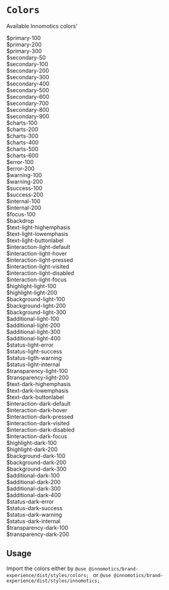 # `Colors`
 Available Innomotics colors'

<div class='color-wrapper'>
<div class="color-item light"><div id="colorcube" style={{"background-color": "#e1f000" }}></div><div id="name">$primary-100</div></div>
<div class="color-item light"><div id="colorcube" style={{"background-color": "#08191f" }}></div><div id="name">$primary-200</div></div>
<div class="color-item light"><div id="colorcube" style={{"background-color": "#ffffff" }}></div><div id="name">$primary-300</div></div>
<div class="color-item light"><div id="colorcube" style={{"background-color": "#f1f4f6" }}></div><div id="name">$secondary-50</div></div>
<div class="color-item light"><div id="colorcube" style={{"background-color": "#e4eaed" }}></div><div id="name">$secondary-100</div></div>
<div class="color-item light"><div id="colorcube" style={{"background-color": "#cad5da" }}></div><div id="name">$secondary-200</div></div>
<div class="color-item light"><div id="colorcube" style={{"background-color": "#b2c1c7" }}></div><div id="name">$secondary-300</div></div>
<div class="color-item light"><div id="colorcube" style={{"background-color": "#9aacb4" }}></div><div id="name">$secondary-400</div></div>
<div class="color-item light"><div id="colorcube" style={{"background-color": "#83979f" }}></div><div id="name">$secondary-500</div></div>
<div class="color-item light"><div id="colorcube" style={{"background-color": "#6d818a" }}></div><div id="name">$secondary-600</div></div>
<div class="color-item light"><div id="colorcube" style={{"background-color": "#566b73" }}></div><div id="name">$secondary-700</div></div>
<div class="color-item light"><div id="colorcube" style={{"background-color": "#40545b" }}></div><div id="name">$secondary-800</div></div>
<div class="color-item light"><div id="colorcube" style={{"background-color": "#2a3b40" }}></div><div id="name">$secondary-900</div></div>
<div class="color-item light"><div id="colorcube" style={{"background-color": "#86a3ff" }}></div><div id="name">$charts-100</div></div>
<div class="color-item light"><div id="colorcube" style={{"background-color": "#6060f9" }}></div><div id="name">$charts-200</div></div>
<div class="color-item light"><div id="colorcube" style={{"background-color": "#ddabff" }}></div><div id="name">$charts-300</div></div>
<div class="color-item light"><div id="colorcube" style={{"background-color": "#cc68fa" }}></div><div id="name">$charts-400</div></div>
<div class="color-item light"><div id="colorcube" style={{"background-color": "#4ed69b" }}></div><div id="name">$charts-500</div></div>
<div class="color-item light"><div id="colorcube" style={{"background-color": "#009b6a" }}></div><div id="name">$charts-600</div></div>
<div class="color-item light"><div id="colorcube" style={{"background-color": "#f68181" }}></div><div id="name">$error-100</div></div>
<div class="color-item light"><div id="colorcube" style={{"background-color": "#cb0e0e" }}></div><div id="name">$error-200</div></div>
<div class="color-item light"><div id="colorcube" style={{"background-color": "#ff853f" }}></div><div id="name">$warning-100</div></div>
<div class="color-item light"><div id="colorcube" style={{"background-color": "#e96401" }}></div><div id="name">$warning-200</div></div>
<div class="color-item light"><div id="colorcube" style={{"background-color": "#4ed69b" }}></div><div id="name">$success-100</div></div>
<div class="color-item light"><div id="colorcube" style={{"background-color": "#007f57" }}></div><div id="name">$success-200</div></div>
<div class="color-item light"><div id="colorcube" style={{"background-color": "#ddabff" }}></div><div id="name">$internal-100</div></div>
<div class="color-item light"><div id="colorcube" style={{"background-color": "#c263ed" }}></div><div id="name">$internal-200</div></div>
<div class="color-item light"><div id="colorcube" style={{"background-color": "#1491eb" }}></div><div id="name">$focus-100</div></div>
<div class="color-item light"><div id="colorcube" style={{"background-color": "#00000099" }}></div><div id="name">$backdrop</div></div>
<div class="color-item light"><div id="colorcube" style={{"background-color": "#08191f" }}></div><div id="name">$text-light-highemphasis</div></div>
<div class="color-item light"><div id="colorcube" style={{"background-color": "#40545b" }}></div><div id="name">$text-light-lowemphasis</div></div>
<div class="color-item light"><div id="colorcube" style={{"background-color": "#ffffff" }}></div><div id="name">$text-light-buttonlabel</div></div>
<div class="color-item light"><div id="colorcube" style={{"background-color": "#08191f" }}></div><div id="name">$interaction-light-default</div></div>
<div class="color-item light"><div id="colorcube" style={{"background-color": "#40545b" }}></div><div id="name">$interaction-light-hover</div></div>
<div class="color-item light"><div id="colorcube" style={{"background-color": "#2a3b40" }}></div><div id="name">$interaction-light-pressed</div></div>
<div class="color-item light"><div id="colorcube" style={{"background-color": "#40545b" }}></div><div id="name">$interaction-light-visited</div></div>
<div class="color-item light"><div id="colorcube" style={{"background-color": "#9aacb4" }}></div><div id="name">$interaction-light-disabled</div></div>
<div class="color-item light"><div id="colorcube" style={{"background-color": "#1491eb" }}></div><div id="name">$interaction-light-focus</div></div>
<div class="color-item light"><div id="colorcube" style={{"background-color": "#08191f" }}></div><div id="name">$highlight-light-100</div></div>
<div class="color-item light"><div id="colorcube" style={{"background-color": "#e1f000" }}></div><div id="name">$highlight-light-200</div></div>
<div class="color-item light"><div id="colorcube" style={{"background-color": "#e1f000" }}></div><div id="name">$background-light-100</div></div>
<div class="color-item light"><div id="colorcube" style={{"background-color": "#ffffff" }}></div><div id="name">$background-light-200</div></div>
<div class="color-item light"><div id="colorcube" style={{"background-color": "#f1f4f6" }}></div><div id="name">$background-light-300</div></div>
<div class="color-item light"><div id="colorcube" style={{"background-color": "#e4eaed" }}></div><div id="name">$additional-light-100</div></div>
<div class="color-item light"><div id="colorcube" style={{"background-color": "#cad5da" }}></div><div id="name">$additional-light-200</div></div>
<div class="color-item light"><div id="colorcube" style={{"background-color": "#9aacb4" }}></div><div id="name">$additional-light-300</div></div>
<div class="color-item light"><div id="colorcube" style={{"background-color": "#2a3b40" }}></div><div id="name">$additional-light-400</div></div>
<div class="color-item light"><div id="colorcube" style={{"background-color": "#cb0e0e" }}></div><div id="name">$status-light-error</div></div>
<div class="color-item light"><div id="colorcube" style={{"background-color": "#007f57" }}></div><div id="name">$status-light-success</div></div>
<div class="color-item light"><div id="colorcube" style={{"background-color": "#e96401" }}></div><div id="name">$status-ligth-warning</div></div>
<div class="color-item light"><div id="colorcube" style={{"background-color": "#c263ed" }}></div><div id="name">$status-light-internal</div></div>
<div class="color-item light"><div id="colorcube" style={{"background-color": "#08191f" ,"opacity": "0.05"}}></div><div id="name">$transparency-light-100</div></div>
<div class="color-item light"><div id="colorcube" style={{"background-color": "#08191f" ,"opacity": "0.2"}}></div><div id="name">$transparency-light-200</div></div>
<div class="color-item dark"><div id="colorcube" style={{"background-color": "#ffffff" }}></div><div id="name">$text-dark-highemphasis</div></div>
<div class="color-item dark"><div id="colorcube" style={{"background-color": "#b2c1c7" }}></div><div id="name">$text-dark-lowemphasis</div></div>
<div class="color-item dark"><div id="colorcube" style={{"background-color": "#08191f" }}></div><div id="name">$text-dark-buttonlabel</div></div>
<div class="color-item dark"><div id="colorcube" style={{"background-color": "#ffffff" }}></div><div id="name">$interaction-dark-default</div></div>
<div class="color-item dark"><div id="colorcube" style={{"background-color": "#9aacb4" }}></div><div id="name">$interaction-dark-hover</div></div>
<div class="color-item dark"><div id="colorcube" style={{"background-color": "#83979f" }}></div><div id="name">$interaction-dark-pressed</div></div>
<div class="color-item dark"><div id="colorcube" style={{"background-color": "#b2c1c7" }}></div><div id="name">$interaction-dark-visited</div></div>
<div class="color-item dark"><div id="colorcube" style={{"background-color": "#9aacb4" }}></div><div id="name">$interaction-dark-disabled</div></div>
<div class="color-item dark"><div id="colorcube" style={{"background-color": "#1491eb" }}></div><div id="name">$interaction-dark-focus</div></div>
<div class="color-item dark"><div id="colorcube" style={{"background-color": "#e1f000" }}></div><div id="name">$highlight-dark-100</div></div>
<div class="color-item dark"><div id="colorcube" style={{"background-color": "#08191f" }}></div><div id="name">$highlight-dark-200</div></div>
<div class="color-item dark"><div id="colorcube" style={{"background-color": "#e1f000" }}></div><div id="name">$background-dark-100</div></div>
<div class="color-item dark"><div id="colorcube" style={{"background-color": "#08191f" }}></div><div id="name">$background-dark-200</div></div>
<div class="color-item dark"><div id="colorcube" style={{"background-color": "#f1f4f6" }}></div><div id="name">$background-dark-300</div></div>
<div class="color-item dark"><div id="colorcube" style={{"background-color": "#e4eaed" }}></div><div id="name">$additional-dark-100</div></div>
<div class="color-item dark"><div id="colorcube" style={{"background-color": "#40545b" }}></div><div id="name">$additional-dark-200</div></div>
<div class="color-item dark"><div id="colorcube" style={{"background-color": "#9aacb4" }}></div><div id="name">$additional-dark-300</div></div>
<div class="color-item dark"><div id="colorcube" style={{"background-color": "#e1f000" }}></div><div id="name">$additional-dark-400</div></div>
<div class="color-item dark"><div id="colorcube" style={{"background-color": "#f68181" }}></div><div id="name">$status-dark-error</div></div>
<div class="color-item dark"><div id="colorcube" style={{"background-color": "#4ed69b" }}></div><div id="name">$status-dark-success</div></div>
<div class="color-item dark"><div id="colorcube" style={{"background-color": "#ff853f" }}></div><div id="name">$status-dark-warning</div></div>
<div class="color-item dark"><div id="colorcube" style={{"background-color": "#ddabff" }}></div><div id="name">$status-dark-internal</div></div>
<div class="color-item dark"><div id="colorcube" style={{"background-color": "#ffffff" ,"opacity": "0.1"}}></div><div id="name">$transparency-dark-100</div></div>
<div class="color-item dark"><div id="colorcube" style={{"background-color": "#ffffff" ,"opacity": "0.4"}}></div><div id="name">$transparency-dark-200</div></div>
</div>

 ## Usage 
Import the colors either by 
```@use @innomotics/brand-experience/dist/styles/colors; ```
 or 
``` @use @innomotics/brand-experience/dist/styles/innomotics; ```